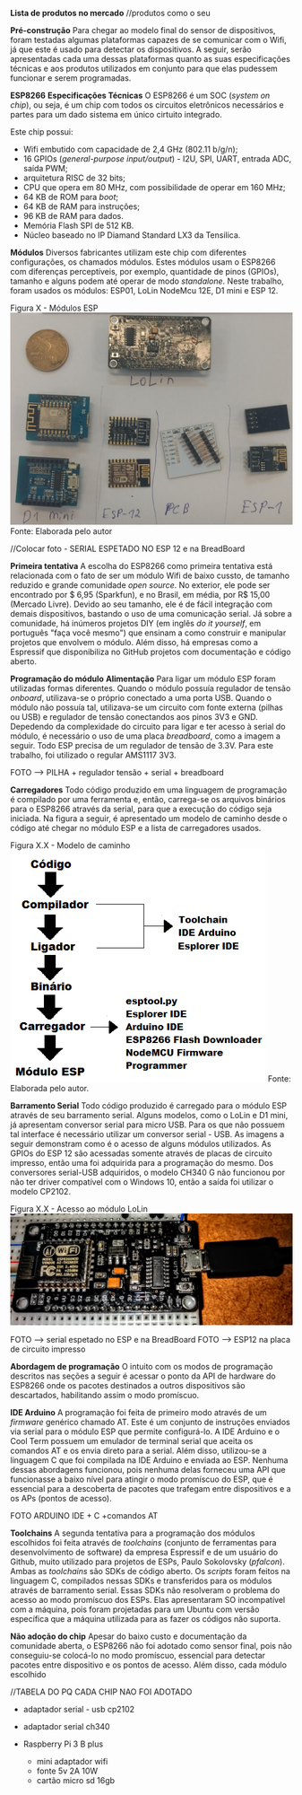 
**Lista de produtos no mercado** //produtos como o seu

**Pré-construção**
Para chegar ao modelo final do sensor de dispositivos, foram testadas algumas plataformas capazes de se comunicar com o Wifi, já que este é usado para detectar os dispositivos. A seguir, serão apresentadas cada uma dessas plataformas quanto as suas especificações técnicas e aos produtos utilizados em conjunto para que elas pudessem funcionar e serem programadas.


**ESP8266**
**Especificações Técnicas**
O ESP8266 é um SOC (*system on chip*), ou seja, é um chip com todos os circuitos eletrônicos necessários e partes para um dado sistema em único cirtuito integrado.

Este chip possui:
* Wifi embutido com capacidade de 2,4 GHz (802.11 b/g/n);
* 16 GPIOs (*general-purpose input/output*) - I2U, SPI, UART, entrada ADC, saída PWM;
* arquitetura RISC de 32 bits;
* CPU que opera em  80 MHz, com possibilidade de operar em 160 MHz;
* 64 KB de ROM para *boot*;
* 64 KB de RAM para instruções;
* 96 KB de RAM para dados.
* Memória Flash SPI de 512 KB.
* Núcleo baseado no IP Diamand Standard LX3 da Tensilica.

**Módulos**
Diversos fabricantes utilizam este chip com diferentes configurações, os chamados módulos. Estes módulos usam o ESP8266 com diferenças perceptíveis, por exemplo, quantidade de pinos (GPIOs), tamanho e alguns podem até operar de modo *standalone*. Neste trabalho, foram usados os módulos: ESP01, LoLin NodeMcu 12E, D1 mini e ESP 12.

Figura X - Módulos ESP
![](modulos-esp.jpg)
Fonte: Elaborada pelo autor

//Colocar foto - SERIAL ESPETADO NO ESP 12 e na BreadBoard



**Primeira tentativa**
A escolha do ESP8266 como primeira tentativa está relacionada com o fato de ser um módulo Wifi de baixo cussto, de tamanho reduzido e grande comunidade *open source*. No exterior, ele pode ser encontrado por $ 6,95 (Sparkfun), e no Brasil, em média, por R$ 15,00 (Mercado Livre).  Devido ao seu tamanho, ele é de fácil integração com demais dispositivos, bastando o uso de uma comunicação serial. Já sobre a comunidade, há inúmeros projetos DIY (em inglês *do it yourself*, em português "faça você mesmo") que ensinam a como construir e manipular projetos que envolvem o módulo. Além disso, há empresas como a Espressif que disponibiliza no GitHub projetos com documentação e código aberto.


**Programação do módulo**
**Alimentação**
Para ligar um módulo ESP foram utilizadas formas diferentes. Quando o módulo possuía regulador de tensão *onboard*, utilizava-se o próprio conectado a uma porta USB. Quando o módulo não possuía tal, utilizava-se um circuito com fonte externa (pilhas ou USB) e regulador de tensão conectandos aos pinos 3V3 e GND. Depedendo da complexidade do circuito para ligar e ter acesso à serial do módulo, é necessário o uso de uma placa *breadboard*, como a imagem a seguir. Todo ESP precisa de um regulador de tensão de 3.3V. Para este trabalho, foi utilizado o regular AMS1117 3V3.

FOTO --> PILHA + regulador tensão + serial + breadboard

**Carregadores**
Todo código produzido em uma linguagem de programação é compilado por uma ferramenta e, então, carrega-se os arquivos binários para o ESP8266 através da serial, para que a execução do código seja iniciada. Na figura a seguir, é apresentado um modelo de caminho desde o código até chegar no módulo ESP e a lista de carregadores usados.

Figura X.X - Modelo de caminho
![](toolchain.png)
Fonte: Elaborada pelo autor.

**Barramento Serial**
Todo código produzido é carregado para o módulo ESP através de seu barramento serial. Alguns modelos, como o LoLin e D1 mini, já apresentam conversor serial para micro USB. Para os que não possuem tal interface é necessário utilizar um conversor serial - USB. As imagens a seguir demonstram como é o acesso de alguns módulos utilizados. As GPIOs do ESP 12 são acessadas somente através de placas de circuito impresso, então uma foi adquirida para a programação do mesmo.
Dos conversores serial-USB adquiridos, o modelo CH340 G não funcionou por não ter driver compatível com o Windows 10, então a saída foi utilizar o modelo CP2102.

Figura X.X - Acesso ao módulo LoLin
![](lolin-acesso.jpg)

FOTO --> serial espetado no ESP e na BreadBoard
FOTO --> ESP12 na placa de circuito impresso

**Abordagem de programação**
O intuito com os modos de programação descritos nas seções a seguir é acessar o ponto da API de hardware do ESP8266 onde os pacotes destinados a outros dispositivos são descartados, habilitando assim o modo promíscuo.

**IDE Arduino**
A programação foi feita de primeiro modo através de um *firmware* genérico chamado AT. Este é um conjunto de instruções enviados via serial para o módulo ESP que permite configurá-lo. A IDE Arduino e o Cool Term possuem um emulador de terminal serial que aceita os comandos AT e os envia direto para a serial. Além disso, utilizou-se a linguagem C que foi compilada na IDE Arduino e enviada ao ESP.
Nenhuma dessas abordagens funcionou, pois nenhuma delas forneceu uma API que funcionasse a baixo nível para atingir o modo promíscuo do ESP, que é essencial para a descoberta de pacotes que trafegam entre dispositivos e a os APs (pontos de acesso).

FOTO ARDUINO IDE + C +comandos AT

**Toolchains**
A segunda tentativa para a programação  dos módulos escolhidos foi feita através de *toolchains* (conjunto de ferramentas para desenvolvimento de software) da empresa Espressif e de um usuário do Github, muito utilizado para projetos de ESPs, Paulo Sokolovsky (*pfalcon*). Ambas as *toolchains* são SDKs de código aberto.
Os *scripts* foram feitos na linguagem C, compilados nessas SDKs e transferidos para os módulos através de barramento serial.
Essas SDKs não resolveram o problema do acesso ao modo promíscuo dos ESPs.  Elas apresentaram SO incompatível com a máquina, pois foram projetadas para um Ubuntu com versão específica que a máquina utilizada para as fazer os códigos não suporta.


**Não adoção do chip**
Apesar do baixo custo e documentação da comunidade aberta, o ESP8266 não foi adotado como sensor final, pois não conseguiu-se colocá-lo no modo promíscuo, essencial para detectar pacotes entre dispositivo e os pontos de acesso. Além disso, cada módulo escolhido

//TABELA DO PQ CADA CHIP NAO FOI ADOTADO



 * adaptador serial - usb cp2102
 * adaptador serial ch340


* Raspberry Pi 3 B plus
  * mini adaptador wifi
  * fonte 5v 2A 10W
  * cartão micro sd 16gb
